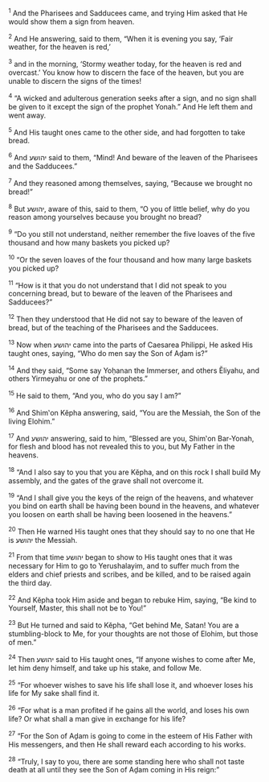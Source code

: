 <sup>1</sup> And the Pharisees and Sadducees came, and trying Him asked that He would show them a sign from heaven.

<sup>2</sup> And He answering, said to them, “When it is evening you say, ‘Fair weather, for the heaven is red,’

<sup>3</sup> and in the morning, ‘Stormy weather today, for the heaven is red and overcast.’ You know how to discern the face of the heaven, but you are unable to discern the signs of the times!

<sup>4</sup> “A wicked and adulterous generation seeks after a sign, and no sign shall be given to it except the sign of the prophet Yonah.” And He left them and went away.

<sup>5</sup> And His taught ones came to the other side, and had forgotten to take bread.

<sup>6</sup> And יהושע said to them, “Mind! And beware of the leaven of the Pharisees and the Sadducees.”

<sup>7</sup> And they reasoned among themselves, saying, “Because we brought no bread!”

<sup>8</sup> But יהושע, aware of this, said to them, “O you of little belief, why do you reason among yourselves because you brought no bread?

<sup>9</sup> “Do you still not understand, neither remember the five loaves of the five thousand and how many baskets you picked up?

<sup>10</sup> “Or the seven loaves of the four thousand and how many large baskets you picked up?

<sup>11</sup> “How is it that you do not understand that I did not speak to you concerning bread, but to beware of the leaven of the Pharisees and Sadducees?”

<sup>12</sup> Then they understood that He did not say to beware of the leaven of bread, but of the teaching of the Pharisees and the Sadducees.

<sup>13</sup> Now when יהושע came into the parts of Caesarea Philippi, He asked His taught ones, saying, “Who do men say the Son of Aḏam is?”

<sup>14</sup> And they said, “Some say Yoḥanan the Immerser, and others Ĕliyahu, and others Yirmeyahu or one of the prophets.”

<sup>15</sup> He said to them, “And you, who do you say I am?”

<sup>16</sup> And Shim‛on Kĕpha answering, said, “You are the Messiah, the Son of the living Elohim.”

<sup>17</sup> And יהושע answering, said to him, “Blessed are you, Shim‛on Bar-Yonah, for flesh and blood has not revealed this to you, but My Father in the heavens.

<sup>18</sup> “And I also say to you that you are Kĕpha, and on this rock I shall build My assembly, and the gates of the grave shall not overcome it.

<sup>19</sup> “And I shall give you the keys of the reign of the heavens, and whatever you bind on earth shall be having been bound in the heavens, and whatever you loosen on earth shall be having been loosened in the heavens.”

<sup>20</sup> Then He warned His taught ones that they should say to no one that He is יהושע the Messiah.

<sup>21</sup> From that time יהושע began to show to His taught ones that it was necessary for Him to go to Yerushalayim, and to suffer much from the elders and chief priests and scribes, and be killed, and to be raised again the third day.

<sup>22</sup> And Kĕpha took Him aside and began to rebuke Him, saying, “Be kind to Yourself, Master, this shall not be to You!”

<sup>23</sup> But He turned and said to Kĕpha, “Get behind Me, Satan! You are a stumbling-block to Me, for your thoughts are not those of Elohim, but those of men.”

<sup>24</sup> Then יהושע said to His taught ones, “If anyone wishes to come after Me, let him deny himself, and take up his stake, and follow Me.

<sup>25</sup> “For whoever wishes to save his life shall lose it, and whoever loses his life for My sake shall find it.

<sup>26</sup> “For what is a man profited if he gains all the world, and loses his own life? Or what shall a man give in exchange for his life?

<sup>27</sup> “For the Son of Aḏam is going to come in the esteem of His Father with His messengers, and then He shall reward each according to his works.

<sup>28</sup> “Truly, I say to you, there are some standing here who shall not taste death at all until they see the Son of Aḏam coming in His reign:”

